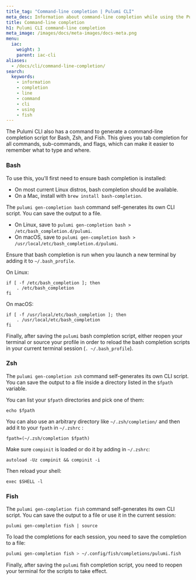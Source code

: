 ```yaml
---
title_tag: "Command-line completion | Pulumi CLI"
meta_desc: Information about command-line completion while using the Pulumi CLI.
title: Command-line completion
h1: Pulumi CLI command-line completion
meta_image: /images/docs/meta-images/docs-meta.png
menu:
  iac:
    weight: 3
    parent: iac-cli
aliases:
  - /docs/cli/command-line-completion/
search:
  keywords:
    - information
    - completion
    - line
    - command
    - cli
    - using
    - fish
---
```


The Pulumi CLI also has a command to generate a command-line completion script for Bash, Zsh, and Fish. This gives you tab completion for all commands,
sub-commands, and flags, which can make it easier to remember what to type and where.

### Bash

To use this, you'll first need to ensure bash completion is installed:

* On most current Linux distros, bash completion should be available.
* On a Mac, install with `brew install bash-completion`.

The `pulumi gen-completion bash` command self-generates its own CLI script. You can save the output to a file.

* On Linux, save to `pulumi gen-completion bash > /etc/bash_completion.d/pulumi`.
* On macOS, save to `pulumi gen-completion bash > /usr/local/etc/bash_completion.d/pulumi`.

Ensure that bash completion is run when you launch a new terminal by adding it to `~/.bash_profile`.

On Linux:

```
if [ -f /etc/bash_completion ]; then
    . /etc/bash_completion
fi
```

On macOS:

```
if [ -f /usr/local/etc/bash_completion ]; then
    . /usr/local/etc/bash_completion
fi
```

Finally, after saving the `pulumi` bash completion script, either reopen your terminal or source your profile
in order to reload the bash completion scripts in your current terminal session (`. ~/.bash_profile`).

### Zsh

The `pulumi gen-completion zsh` command self-generates its own CLI script. You can save the output to a file inside a directory listed in the `$fpath` variable.

You can list your `$fpath` directories and pick one of them:

```shell
echo $fpath
```

You can also use an arbitrary directory like `~/.zsh/completion/` and then add it to your `fpath` in `~/.zshrc` :

```shell
fpath=(~/.zsh/completion $fpath)
```

Make sure `compinit` is loaded or do it by adding in `~/.zshrc`:

```shell
autoload -Uz compinit && compinit -i
```

Then reload your shell:

```shell
exec $SHELL -l
```

### Fish

The `pulumi gen-completion fish` command self-generates its own CLI script. You can save the output to a file or use it in the current session:

```shell
pulumi gen-completion fish | source
```

To load the completions for each session, you need to save the completion to a file:

```bash
pulumi gen-completion fish > ~/.config/fish/completions/pulumi.fish
```

Finally, after saving the `pulumi` fish completion script, you need to reopen your terminal for the scripts to take effect.
